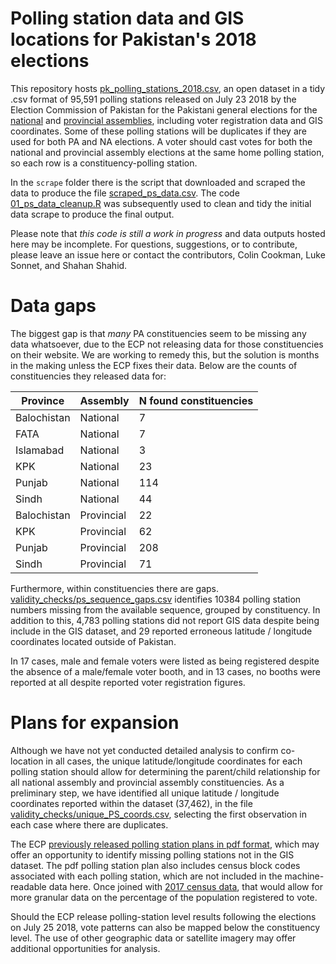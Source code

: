 # Polling station data and GIS locations for Pakistan's 2018 elections

This repository hosts [pk_polling_stations_2018.csv](https://github.com/colincookman/pakistan_polling_stations_2018/raw/master/pk_polling_stations_2018.csv), an open dataset in a tidy .csv format of 95,591 polling stations released on July 23 2018 by the Election Commission of Pakistan for the Pakistani general elections for the [national](https://www.ecp.gov.pk/frmGISPublishGE.aspx?type=NA) and [provincial assemblies](https://www.ecp.gov.pk/frmGISPublishGE.aspx?type=PA), including voter registration data and GIS coordinates. Some of these polling stations will be duplicates if they are used for both PA and NA elections. A voter should cast votes for both the national and provincial assembly elections at the same home polling station, so each row is a constituency-polling station.

In the `scrape` folder there is the script that downloaded and scraped the data to produce the file [scraped_ps_data.csv](https://github.com/colincookman/pakistan_polling_stations_2018/raw/master/scrape/scraped_ps_data.csv). The code [01_ps_data_cleanup.R](https://github.com/colincookman/pakistan_polling_stations_2018/blob/master/01_ps_data_cleanup.R) was subsequently used to clean and tidy the initial data scrape to produce the final output.

Please note that *this code is still a work in progress* and data outputs hosted here may be incomplete. For questions, suggestions, or to contribute, please leave an issue here or contact the contributors, Colin Cookman, Luke Sonnet, and Shahan Shahid.

# Data gaps
The biggest gap is that *many* PA constituencies seem to be missing any data whatsoever, due to the ECP not releasing data for those constituencies on their website. We are working to remedy this, but the solution is months in the making unless the ECP fixes their data. Below are the counts of constituencies they released data for:

| Province    | Assembly   | N found constituencies | 
|-------------|------------|------------------------| 
| Balochistan | National   | 7                      | 
| FATA        | National   | 7                      | 
| Islamabad   | National   | 3                      | 
| KPK         | National   | 23                     | 
| Punjab      | National   | 114                    | 
| Sindh       | National   | 44                     | 
| Balochistan | Provincial | 22                     | 
| KPK         | Provincial | 62                     | 
| Punjab      | Provincial | 208                    | 
| Sindh       | Provincial | 71                     | 

Furthermore, within constituencies there are gaps. [validity_checks/ps_sequence_gaps.csv](https://github.com/colincookman/pakistan_polling_stations_2018/raw/master/validity_checks/ps_sequence_gaps.csv) identifies 10384 polling station numbers missing from the available sequence, grouped by constituency. In addition to this, 4,783 polling stations did not report GIS data despite being include in the GIS dataset, and 29 reported erroneous latitude / longitude coordinates located outside of Pakistan.

In 17 cases, male and female voters were listed as being registered despite the absence of a male/female voter booth, and in 13 cases, no booths were reported at all despite reported voter registration figures.

# Plans for expansion
Although we have not yet conducted detailed analysis to confirm co-location in all cases, the unique latitude/longitude coordinates for each polling station should allow for determining the parent/child relationship for all national assembly and provincial assembly constituencies. As a preliminary step, we have identified all unique latitude / longitude coordinates reported within the dataset (37,462), in the file [validity_checks/unique_PS_coords.csv](https://github.com/colincookman/pakistan_polling_stations_2018/raw/master/validity_checks/unique_PS_coords.csv), selecting the first observation in each case where there are duplicates.

The ECP [previously released polling station plans in pdf format](https://www.ecp.gov.pk/frmGenericPage.aspx?PageID=3155), which may offer an opportunity to identify missing polling stations not in the GIS dataset. The pdf polling station plan also includes census block codes associated with each polling station, which are not included in the machine-readable data here. Once joined with [2017 census data](https://github.com/colincookman/pakistan_census), that would allow for more granular data on the percentage of the population registered to vote.

Should the ECP release polling-station level results following the elections on July 25 2018, vote patterns can also be mapped below the constituency level. The use of other geographic data or satellite imagery may offer additional opportunities for analysis.